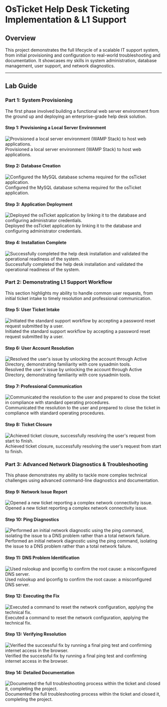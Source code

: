 # OsTicket Help Desk Ticketing Implementation & L1 Support

## Overview
This project demonstrates the full lifecycle of a scalable IT support system, from initial provisioning and configuration to real-world troubleshooting and documentation. It showcases my skills in system administration, database management, user support, and network diagnostics.

---

## Lab Guide

### **Part 1: System Provisioning**
The first phase involved building a functional web server environment from the ground up and deploying an enterprise-grade help desk solution.

#### **Step 1: Provisioning a Local Server Environment**
![Provisioned a local server environment (WAMP Stack) to host web applications.](screenshots/server_provisioning.png)
Provisioned a local server environment (WAMP Stack) to host web applications.

#### **Step 2: Database Creation**
![Configured the MySQL database schema required for the osTicket application.](screenshots/database_creation.png)
Configured the MySQL database schema required for the osTicket application.

#### **Step 3: Application Deployment**
![Deployed the osTicket application by linking it to the database and configuring administrator credentials.](screenshots/application_deployment.png)
Deployed the osTicket application by linking it to the database and configuring administrator credentials.

#### **Step 4: Installation Complete**
![Successfully completed the help desk installation and validated the operational readiness of the system.](screenshots/installation_complete.png)
Successfully completed the help desk installation and validated the operational readiness of the system.

### **Part 2: Demonstrating L1 Support Workflow**
This section highlights my ability to handle common user requests, from initial ticket intake to timely resolution and professional communication.

#### **Step 5: User Ticket Intake**
![Initiated the standard support workflow by accepting a password reset request submitted by a user.](screenshots/user_ticket_intake.png)
Initiated the standard support workflow by accepting a password reset request submitted by a user.

#### **Step 6: User Account Resolution**
![Resolved the user's issue by unlocking the account through Active Directory, demonstrating familiarity with core sysadmin tools.](screenshots/user_account_resolution.png)
Resolved the user's issue by unlocking the account through Active Directory, demonstrating familiarity with core sysadmin tools.

#### **Step 7: Professional Communication**
![Communicated the resolution to the user and prepared to close the ticket in compliance with standard operating procedures.](screenshots/professional_communication.png)
Communicated the resolution to the user and prepared to close the ticket in compliance with standard operating procedures.

#### **Step 8: Ticket Closure**
![Achieved ticket closure, successfully resolving the user's request from start to finish.](screenshots/ticket_closure.png)
Achieved ticket closure, successfully resolving the user's request from start to finish.

### **Part 3: Advanced Network Diagnostics & Troubleshooting**
This phase demonstrates my ability to tackle more complex technical challenges using advanced command-line diagnostics and documentation.

#### **Step 9: Network Issue Report**
![Opened a new ticket reporting a complex network connectivity issue.](screenshots/network_issue_report.png)
Opened a new ticket reporting a complex network connectivity issue.

#### **Step 10: Ping Diagnostics**
![Performed an initial network diagnostic using the ping command, isolating the issue to a DNS problem rather than a total network failure.](screenshots/ping_diagnostics.png)
Performed an initial network diagnostic using the ping command, isolating the issue to a DNS problem rather than a total network failure.

#### **Step 11: DNS Problem Identification**
![Used nslookup and ipconfig to confirm the root cause: a misconfigured DNS server.](screenshots/dns_problem_identification.png)
Used nslookup and ipconfig to confirm the root cause: a misconfigured DNS server.

#### **Step 12: Executing the Fix**
![Executed a command to reset the network configuration, applying the technical fix.](screenshots/executing_the_fix.png)
Executed a command to reset the network configuration, applying the technical fix.

#### **Step 13: Verifying Resolution**
![Verified the successful fix by running a final ping test and confirming internet access in the browser.](screenshots/verifying_resolution.png)
Verified the successful fix by running a final ping test and confirming internet access in the browser.

#### **Step 14: Detailed Documentation**
![Documented the full troubleshooting process within the ticket and closed it, completing the project.](screenshots/detailed_documentation.png)
Documented the full troubleshooting process within the ticket and closed it, completing the project.
